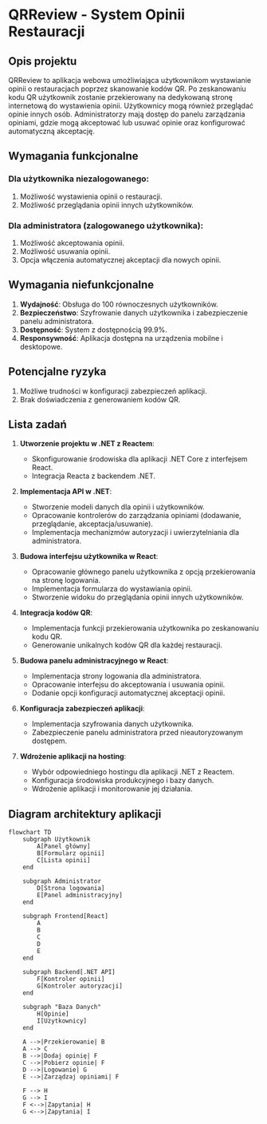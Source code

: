 # QRReview - System Opinii Restauracji

## Opis projektu
QRReview to aplikacja webowa umożliwiająca użytkownikom wystawianie opinii o restauracjach poprzez skanowanie kodów QR. Po zeskanowaniu kodu QR użytkownik zostanie przekierowany na dedykowaną stronę internetową do wystawienia opinii. Użytkownicy mogą również przeglądać opinie innych osób. Administratorzy mają dostęp do panelu zarządzania opiniami, gdzie mogą akceptować lub usuwać opinie oraz konfigurować automatyczną akceptację.

## Wymagania funkcjonalne
### Dla użytkownika niezalogowanego:
1. Możliwość wystawienia opinii o restauracji.
2. Możliwość przeglądania opinii innych użytkowników.

### Dla administratora (zalogowanego użytkownika):
1. Możliwość akceptowania opinii.
2. Możliwość usuwania opinii.
3. Opcja włączenia automatycznej akceptacji dla nowych opinii.

## Wymagania niefunkcjonalne
1. **Wydajność**: Obsługa do 100 równoczesnych użytkowników.
2. **Bezpieczeństwo**: Szyfrowanie danych użytkownika i zabezpieczenie panelu administratora.
3. **Dostępność**: System z dostępnością 99.9%.
4. **Responsywność**: Aplikacja dostępna na urządzenia mobilne i desktopowe.

## Potencjalne ryzyka
1. Możliwe trudności w konfiguracji zabezpieczeń aplikacji.
2. Brak doświadczenia z generowaniem kodów QR.

## Lista zadań
1. **Utworzenie projektu w .NET z Reactem**:
   - Skonfigurowanie środowiska dla aplikacji .NET Core z interfejsem React.
   - Integracja Reacta z backendem .NET.

2. **Implementacja API w .NET**:
   - Stworzenie modeli danych dla opinii i użytkowników.
   - Opracowanie kontrolerów do zarządzania opiniami (dodawanie, przeglądanie, akceptacja/usuwanie).
   - Implementacja mechanizmów autoryzacji i uwierzytelniania dla administratora.

3. **Budowa interfejsu użytkownika w React**:
   - Opracowanie głównego panelu użytkownika z opcją przekierowania na stronę logowania.
   - Implementacja formularza do wystawiania opinii.
   - Stworzenie widoku do przeglądania opinii innych użytkowników.

4. **Integracja kodów QR**:
   - Implementacja funkcji przekierowania użytkownika po zeskanowaniu kodu QR.
   - Generowanie unikalnych kodów QR dla każdej restauracji.

5. **Budowa panelu administracyjnego w React**:
   - Implementacja strony logowania dla administratora.
   - Opracowanie interfejsu do akceptowania i usuwania opinii.
   - Dodanie opcji konfiguracji automatycznej akceptacji opinii.

6. **Konfiguracja zabezpieczeń aplikacji**:
   - Implementacja szyfrowania danych użytkownika.
   - Zabezpieczenie panelu administratora przed nieautoryzowanym dostępem.

7. **Wdrożenie aplikacji na hosting**:
   - Wybór odpowiedniego hostingu dla aplikacji .NET z Reactem.
   - Konfiguracja środowiska produkcyjnego i bazy danych.
   - Wdrożenie aplikacji i monitorowanie jej działania.

## Diagram architektury aplikacji

```mermaid
flowchart TD
    subgraph Użytkownik
        A[Panel główny]
        B[Formularz opinii]
        C[Lista opinii]
    end

    subgraph Administrator
        D[Strona logowania]
        E[Panel administracyjny]
    end

    subgraph Frontend[React]
        A
        B
        C
        D
        E
    end

    subgraph Backend[.NET API]
        F[Kontroler opinii]
        G[Kontroler autoryzacji]
    end

    subgraph "Baza Danych"
        H[Opinie]
        I[Użytkownicy]
    end

    A -->|Przekierowanie| B
    A --> C
    B -->|Dodaj opinię| F
    C -->|Pobierz opinie| F
    D -->|Logowanie| G
    E -->|Zarządzaj opiniami| F

    F --> H
    G --> I
    F <-->|Zapytania| H
    G <-->|Zapytania| I


